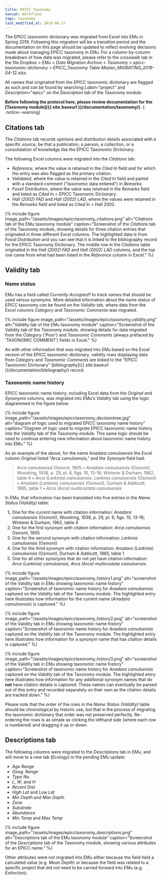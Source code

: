 ```yaml
---
title: EPICC Taxonomy
navcat: Workflows
tags: taxonomy
last_modified_at: 2019-06-27
---
```

The EPICC taxonomic dictionary was migrated from Excel into EMu in Spring 2019. Following this migration will be a transition period and the documentation on this page should be updated to reflect evolving decisions made about managing EPICC taxonomy in EMu. For a column-by-column breakdown of how data was migrated, please refer to the crosswalk tab in the file *Dropbox > EMu > Data Migration Archive > Taxonomy > epicc-taxonomic-dictionary > EPICC_Taxonomy Table Master_MIGRATING_2019-04-12.xlsx*.

All names that originated from the EPICC taxonomic dictionary are flagged as such and can be found by searching *Label*="project" and *Description*="epicc" on the *Description* tab of the Taxonomy module.

**Before following the protocol here, please review documentation for the [Taxonomy module]({{ site.baseurl }}/documentation/taxonomy/).**
{: .notice--warning}

## Citations tab

The *Citations* tab records opinions and distribution details associated with a specific source, be that a publication, a person, a collection, or a consolidation of knowledge like the EPICC Taxonomic Dictionary.

The following Excel columns were migrated into the *Citations* tab:
- *Reference*, where the value is retained in the *Cited In* field and for which the entry was also flagged as the primary citation.
- *Validated*, where the value is retained in the *Cited In* field and paired with a standard comment ("taxonomic data entered") in *Remarks*.
- *Fossil Distribution*, where the value was retained in the *Remarks* field and listed as *Cited In* = EPICC Taxonomic Dictionary.
- *Hall (2002) FAD* and *Hall (2002) LAD*, where the values were retained in the *Remarks* field and listed as *Cited In* = Hall 2002.

{% include figure image_path="/assets/images/epicctaxonomy_citations.png" alt="Citations tab of the EMu taxonomy module" caption="Screenshot of the *Citations* tab of the Taxonomy module, showing details for three citation entries that originated in three different Excel columns. The highlighted data is from *Fossil Distribution* and you can see that it is linked to the bibliography record for the EPICC Taxonomy Dictionary. The middle row in the *Citations* table originated in the *Hall (2002) FAD* and *Hall (2002) LAD* columns, and the top row came from what had been listed in the *Reference* column in Excel." %}

## Validity tab

### Name status

EMu has a field called *Currently Accepted?* to track names that should be used versus synonyms. More detailed information about the name status of EPICC taxonomy can be found on the *Validity* tab, where data from the Excel columns *Category* and *Taxonomic Comments* was migrated.

{% include figure image_path="/assets/images/epicctaxonomy_validity.png" alt="Validity tab of the EMu taxonomy module" caption="Screenshot of the *Validity* tab of the Taxonomy module, showing details for data migrated from the *Category* ('Poor') and *Taxonomic Comments* (always prefaced by 'TAXONOMIC COMMENT') fields in Excel." %}

As with other information that was migrated into EMu based on the Excel version of the EPICC taxonomic dictionary, validity rows displaying data from *Category* and *Taxonomic Comments* are linked to the "EPICC Taxonomic Dictionary" [bibliography]({{ site.baseurl }}/documentation/bibliography/) record.

### Taxonomic name history

EPICC taxonomic name history, including Excel data from the *Original* and *Synonyms* columns, was migrated into EMu's *Validity* tab using the logic diagrammed in the figure below.

{% include figure image_path="/assets/images/epicctaxonomy_decisiontree.jpg" alt="diagram of logic used to migrated EPICC taxonomy name history" caption="Diagram of logic used to migrate EPICC taxonomic name history into the *Validity* tab of the Taxonomy module. This same logic should be used to continue entering new information about taxonomic name history into EMu." %}

As an example of the above, for the name *Anadara camuloensis* the Excel column *Original* listed "Arca camuloensis," and the *Synonym* field had:
> *Arca camuloensis* Osmont, 1905 • *Anadara camuloensis* (Osmont), Woodring, 1938, p. 29, pl. 6, figs. 10, 13-16; Winterer & Durham, 1962, table 4 • *Arca (Larkinia) camuloensis*, *Larkinia camuloensis*  (Osmont) • *Anadara (Larkinia) camuloensis* (Osmont), Durham & Addicott, 1965, table 1 • *Arca (Arca) multicostata camuloensis*

In EMu, that information has been translated into five entries in the *Name Status (Validity)* table:
1. One for the current name with citation information: *Anadara camuloensis* (Osmont), Woodring, 1938, p. 29, pl. 6, figs. 10, 13-16; Winterer & Durham, 1962, table 4
1. One for the first synonym with citation information: *Arca camuloensis* Osmont, 1905
1. One for the second synonym with citation information: *Larkinia camuloensis*  (Osmont)
1. One for the third synonym with citation information: *Anadara (Larkinia) camuloensis* (Osmont), Durham & Addicott, 1965, table 1
1. One for all other synonyms that do not yet have citation information: *Arca (Larkinia) camuloensis*, *Arca (Arca) multicostata camuloensis*

{% include figure image_path="/assets/images/epicctaxonomy_history1.png" alt="screenshot of the Validity tab in EMu showing taxonomic name history" caption="Screenshot of taxonomic name history for *Anadara camuloensis* captured on the *Validity* tab of the Taxonomy module. The highlighted entry here illustrates how information for the current name (*Anadara camuloensis*) is captured." %}

{% include figure image_path="/assets/images/epicctaxonomy_history2.png" alt="screenshot of the Validity tab in EMu showing taxonomic name history" caption="Screenshot of taxonomic name history for *Anadara camuloensis* captured on the *Validity* tab of the Taxonomy module. The highlighted entry here illustrates how information for a synonym name that has citation details is captured." %}

{% include figure image_path="/assets/images/epicctaxonomy_history3.png" alt="screenshot of the Validity tab in EMu showing taxonomic name history" caption="Screenshot of taxonomic name history for *Anadara camuloensis* captured on the *Validity* tab of the Taxonomy module. The highlighted entry here illustrates how information for any additional synonym names that do **not** have citation details is captured. These names can eventually be parsed out of this entry and recorded separately on their own as the citation details are tracked down." %}

Please note that the order of the rows in the *Name Status (Validity)* table should be chronological by historic use, but that in the process of migrating the taxonomic dictionary that order was not preserved perfectly. Re-ordering the rows is as simple as clicking the lefthand side (where each row is numbered) and dragging it up or down.

## Descriptions tab

The following columns were migrated to the *Descriptions* tab in EMu, and will move to a new tab (*Ecology*) in the pending EMu update:
- *Age Range*
- *Geog. Range*
- *Type No.*
- *L*, *W*, and *H*
- *Recent Dist*
- *High Lat* and *Low Lat*
- *Min Depth* and *Max Depth*
- *Zone*
- *Substrate*
- *Abundance*
- *Min Temp* and *Max Temp*

{% include figure image_path="/assets/images/epicctaxonomy_descriptions.png" alt="Descriptions tab of the EMu taxonomy module" caption="Screenshot of the *Descriptions* tab of the Taxonomy module, showing various attributes for an EPICC name." %}

Other attributes were not migrated into EMu either because the field held a calculated value (e.g. *Mean Depth*) or because the field was related to a specific project that did not need to be carried forward into EMu (e.g. *Extinction*).

